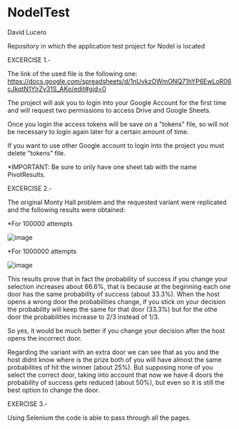 # NodelTest
David Lucero

Repository in which the application test project for Nodel is located

EXCERCISE 1.-

The link of the used file is the following one: https://docs.google.com/spreadsheets/d/1nUvkzOWmONQ71hYP6EwLoR06cJkqtN1YlrZy31S_AKo/edit#gid=0 

The project will ask you to login into your Google Account for the first time and will request two permissions to access Drive and Google Sheets.

Once you login the access tokens will be save on a "tokens" file, so will not be necessary to login again later for a certain amount of time. 

If you want to use other Google account to login into the project you must delete "tokens" file. 

  *IMPORTANT: Be sure to only have one sheet tab with the name PivotResults. 
  
  
EXCERCISE 2.-

The original Monty Hall problem and the requested variant were replicated and the following results were obtained:

*For 100000 attempts

![image](https://user-images.githubusercontent.com/63079496/196948943-b471faeb-3e4f-4f65-ad2a-eddce1e1fbb5.png)

*For 1000000 attempts

![image](https://user-images.githubusercontent.com/63079496/196949538-0a1c9b0e-de11-41c9-9fef-54f937404738.png)


This results prove that in fact the probability of success if you change your selection increases about 66.6%, that is because at the beginning each one door has the same probability of success (about 33.3%). When the host opens a wrong door the probabilities change, if you stick on your decision the probability will keep the same for that door (33.3%) but for the othe door the probabilities increase to 2/3 instead of 1/3.

So yes, it would be much better if you change your decision after the host opens the incorrect door.

Regarding the variant with an extra door we can see that as you and the host didnt know where is the prize both of you will have almost the same probabilites of hit the winner (about 25%). But supposing none of you select the correct door, taking into account that now we have 4 doors the probability of success gets reduced (about 50%), but even so it is still the best option to change the door.



EXERCISE 3.-

Using Selenium the code is able to pass through all the pages.
